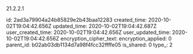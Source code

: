 21.2.2.1

id: 2ad3a79904a24b85829e2b43baa12283
created_time: 2020-10-02T19:04:42.656Z
updated_time: 2020-10-02T19:04:42.687Z
user_created_time: 2020-10-02T19:04:42.656Z
user_updated_time: 2020-10-02T19:04:42.656Z
encryption_cipher_text: 
encryption_applied: 0
parent_id: b02ab03db1134d7a98f4fcc32ffffe05
is_shared: 0
type_: 2